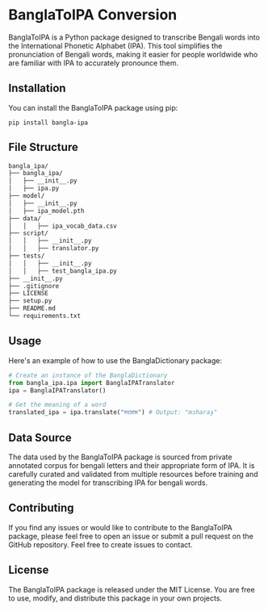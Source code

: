 # BanglaToIPA Conversion

BanglaToIPA is a Python package designed to transcribe Bengali words into the International Phonetic Alphabet (IPA). This tool simplifies the pronunciation of Bengali words, making it easier for people worldwide who are familiar with IPA to accurately pronounce them.
## Installation

You can install the BanglaToIPA package using pip:

```shell
pip install bangla-ipa
```

## File Structure
```sh
bangla_ipa/
├── bangla_ipa/
│   ├── __init__.py
│   ├── ipa.py
├── model/
│   ├── __init__.py
│   ├── ipa_model.pth
├── data/
│   │   ├── ipa_vocab_data.csv
├── script/
│   │   ├── __init__.py
│   │   ├── translator.py
├── tests/
│   │   ├── __init__.py
│   │   ├── test_bangla_ipa.py
├── __init__.py
├── .gitignore
├── LICENSE
├── setup.py
├── README.md
└── requirements.txt
```


## Usage

Here's an example of how to use the BanglaDictionary package:

```python
# Create an instance of the BanglaDictionary
from bangla_ipa.ipa import BanglaIPATranslator
ipa = BanglaIPATranslator()

# Get the meaning of a word
translated_ipa = ipa.translate("মহারাজ") # Output: "mɔharaɟ"
```

## Data Source

The data used by the BanglaToIPA package is sourced from private annotated corpus for bengali letters and their appropriate form of IPA. It is carefully curated and validated from multiple resources before training and generating the model for transcribing IPA for bengali words.

## Contributing
If you find any issues or would like to contribute to the BanglaToIPA package, please feel free to open an issue or submit a pull request on the GitHub repository. Feel free to create issues to contact.


## License
The BanglaToIPA package is released under the MIT License. You are free to use, modify, and distribute this package in your own projects.

